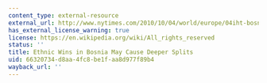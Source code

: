 ```yaml
---
content_type: external-resource
external_url: http://www.nytimes.com/2010/10/04/world/europe/04iht-bosnia.html
has_external_license_warning: true
license: https://en.wikipedia.org/wiki/All_rights_reserved
status: ''
title: Ethnic Wins in Bosnia May Cause Deeper Splits
uid: 66320734-d8aa-4fc8-be1f-aa8d977f89b4
wayback_url: ''
---
```

